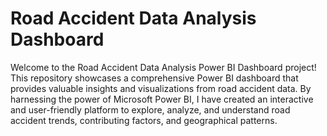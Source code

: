 # Road Accident Data Analysis Dashboard

Welcome to the Road Accident Data Analysis Power BI Dashboard project! 
This repository showcases a comprehensive Power BI dashboard that provides valuable insights and visualizations from road accident data. 
By harnessing the power of Microsoft Power BI, I have created an interactive and user-friendly platform to explore, analyze, and understand road accident trends, contributing factors, and geographical patterns.
